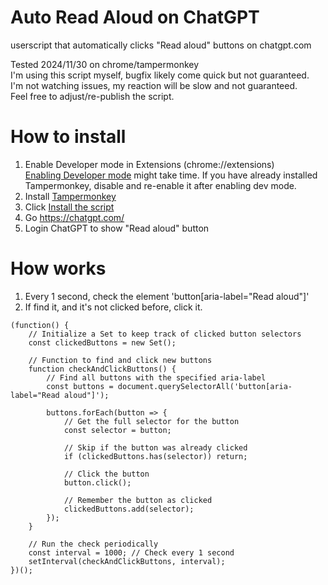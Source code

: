 # Auto Read Aloud on ChatGPT
userscript that automatically clicks "Read aloud" buttons on chatgpt.com  

Tested 2024/11/30 on chrome/tampermonkey  
I'm using this script myself, bugfix likely come quick but not guaranteed.  
I'm not watching issues, my reaction will be slow and not guaranteed.  
Feel free to adjust/re-publish the script.

# How to install
1. Enable Developer mode in Extensions (chrome://extensions)  
   [Enabling Developer mode](https://www.tampermonkey.net/faq.php?locale=en#Q209) might take time. If you have already installed Tampermonkey, disable and re-enable it after enabling dev mode.
1. Install [Tampermonkey](https://chromewebstore.google.com/detail/tampermonkey/dhdgffkkebhmkfjojejmpbldmpobfkfo) 
1. Click [Install the script](https://github.com/hiroa-inami/Auto-Read-Aloud-on-ChatGPT/raw/refs/heads/main/main.user.js)
2. Go https://chatgpt.com/
3. Login ChatGPT to show "Read aloud" button

# How works
1. Every 1 second, check the element 'button[aria-label="Read aloud"]'
2. If find it, and it's not clicked before, click it.
```
(function() {
    // Initialize a Set to keep track of clicked button selectors
    const clickedButtons = new Set();

    // Function to find and click new buttons
    function checkAndClickButtons() {
        // Find all buttons with the specified aria-label
        const buttons = document.querySelectorAll('button[aria-label="Read aloud"]');

        buttons.forEach(button => {
            // Get the full selector for the button
            const selector = button;

            // Skip if the button was already clicked
            if (clickedButtons.has(selector)) return;

            // Click the button
            button.click();

            // Remember the button as clicked
            clickedButtons.add(selector);
        });
    }

    // Run the check periodically
    const interval = 1000; // Check every 1 second
    setInterval(checkAndClickButtons, interval);
})();
```
